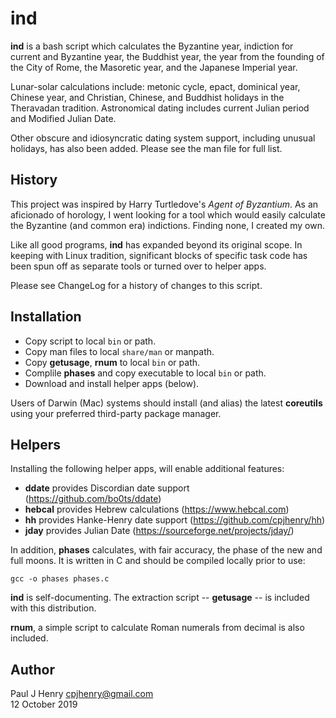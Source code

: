 ind
===

**ind** is a bash script which calculates the Byzantine year, indiction for
current and Byzantine year, the Buddhist year, the year from the founding of
the City of Rome, the Masoretic year, and the Japanese Imperial year.

Lunar-solar calculations include: metonic cycle, epact, dominical year,
Chinese year, and Christian, Chinese, and Buddhist holidays in the Theravadan
tradition. Astronomical dating includes current Julian period and Modified
Julian Date.

Other obscure and idiosyncratic dating system support, including unusual
holidays, has also been added. Please see the man file for full list.

## History
This project was inspired by Harry Turtledove's _Agent of Byzantium_. As an
aficionado of horology, I went looking for a tool which would easily calculate
the Byzantine (and common era) indictions. Finding none, I created my own.

Like all good programs, **ind** has expanded beyond its original scope. In
keeping with Linux tradition, significant blocks of specific task code has
been spun off as separate tools or turned over to helper apps.

Please see ChangeLog for a history of changes to this script.

## Installation
- Copy script to local `bin` or path.
- Copy man files to local `share/man` or manpath.
- Copy **getusage**, **rnum** to local `bin` or path.
- Complile **phases** and copy executable to local `bin` or path.
- Download and install helper apps (below).

Users of Darwin (Mac) systems should install (and alias) the latest
**coreutils** using your preferred third-party package manager.

## Helpers
Installing the following helper apps, will enable additional features:

- **ddate** provides Discordian date support (https://github.com/bo0ts/ddate)
- **hebcal** provides Hebrew calculations (https://www.hebcal.com)
- **hh** provides Hanke-Henry date support (https://github.com/cpjhenry/hh)
- **jday** provides Julian Date (https://sourceforge.net/projects/jday/)

In addition, **phases** calculates, with fair accuracy, the phase of the new
and full moons. It is written in C and should be compiled locally prior to
use:

	gcc -o phases phases.c

**ind** is self-documenting. The extraction script -- **getusage** -- is
included with this distribution.

**rnum**, a simple script to calculate Roman numerals from decimal is
also included.

## Author
Paul J Henry <cpjhenry@gmail.com>  
12 October 2019
